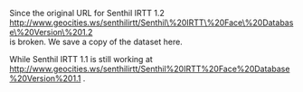 Since the original URL for Senthil IRTT 1.2  
http://www.geocities.ws/senthilirtt/Senthil\%20IRTT\%20Face\%20Database\%20Version\%201.2   
is broken. We save a copy of the dataset here.

While Senthil IRTT 1.1 is still working at   
http://www.geocities.ws/senthilirtt/Senthil%20IRTT%20Face%20Database%20Version%201.1 
.
